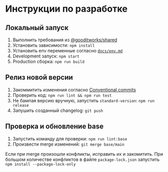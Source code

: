 # Инструкции по разработке

## Локальный запуск
1. Выполнить требования из [@gooditworks/shared](https://github.com/gooditworks/shared#%D0%B8%D1%81%D0%BF%D0%BE%D0%BB%D1%8C%D0%B7%D0%BE%D0%B2%D0%B0%D0%BD%D0%B8%D0%B5)
2. Установить зависимости: `npm install`
3. Установить env переменные согласно [`docs/env.md`](docs/env.md)
3. Development запуск: `npm start`
4. Production сборка: `npm run build`

## Релиз новой версии
1. Закоммитить изменения согласно [Conventional commits](https://www.conventionalcommits.org)
2. Проверить код: `npm run lint && npm run test`
3. Не бампая версию вручную, запустить `standard-version`: `npm run release`
4. Запушить созданный changelog: `git push`

## Проверка и обновление base
1. Запустить команду для проверки: `npm run lint:base`
2. Произвести merge изменений: `git merge base/main`

Если при merge произошли конфликты, исправить их и закомитить. При большом количестве конфликтов в файле `package-lock.json` запустить `npm install --package-lock-only`